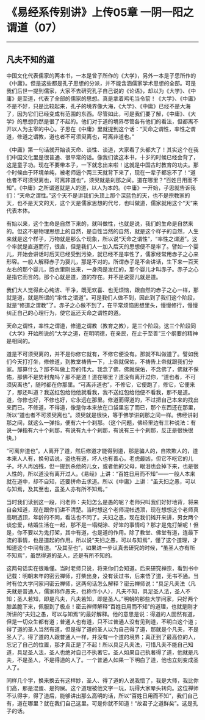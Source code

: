# 《易经系传别讲》上传05章 一阴一阳之谓道（07）

------

## 凡夫不知的道

中国文化代表儒家的两本书，一本是曾子所作的《大学》，另外一本是子思所作的《中庸》。但是这些都是孔子思想的分派，并不能含涵儒家学术思想的全部。可是我们后世一提到儒家，大家不去研究孔子自己说的《论语》，却以为《大学》、《中庸》是至道，代表了全部的儒家的思想。真是拿着鸡毛当令箭！《大学》、《中庸》不是不好，只是比较起来，孔子的境界像大海，《大学》、《中庸》已经不是大海了，因为它们已经变成有范围的东西。尽管如此，可是我们要了解，《中庸》、《大学》的思想仍然是很了不起的。他们对于道的境界尽管各有他们的看法，但都离不开以人为主宰的中心。子思在《中庸》里就提到这个话：“天命之谓性，率性之谓道，修道之谓教，道也者不可须臾离也，可离非道也。”

《中庸》第一句话就开始谈天命、谈性、谈道，大家看了头都大了！其实这个在我们中国文化里是很普通、很平常的话。像我们读这本书，十岁的时候已经会背了，这是童子功。现在不要带本子，一下就念出来啦！这就是中国古时教育的功夫。那个时候由于环境单纯，被老师逼个两三天就背下来了，现在一辈子都忘不了！“道也者不可须臾离也，可离非道也”，须臾就是刹那之间。道在哪里？“百姓日用而不知”。《中庸》之所谓道就是人的道，以人为本的。《中庸》一开始，子思就告诉我们：“天命之谓性。”这个天不是讲我们头顶上那个深蓝色的天，也不是宗教家的天，也不是天文的天，这个天是儒家思想的代号，也叫做道，儒家就用这个“天”来代表本体。

有始以来，这个生命是自然下来的，就叫做性，也就是说，我们的生命是自然来的。但这不是物理思想上的自然，是自性当然的自然，就是这个样子的自然，人生来就是这个样子，万物就是那么个现象，所以说“天命之谓性”，“率性之谓道”。这个率就是直道而行，很直，但是我们人一加入后天的思想便不是率了。譬如一个婴儿，开始会讲话时后天已经受到污染，就已经不是率性了，儒家经常用赤子之心来形容。一般人解释赤子为婴儿，那是不对的。所谓赤子是不会讲话，生下来一百天左右的那个婴儿，胞衣里刚出来，一身肉是发红的，那个婴儿才叫赤子。赤子之心是指它而言的。那个心就是道，道的存在。并不是说婴儿就是道。

我们大人觉得此心纯洁、干净，既无欢喜、也无烦恼，跟自然的赤子之心一样，那就是道，就是所谓的“率性之谓道”。可是我们人做不到，因此到了我们这个阶段，就是“修道之谓教”了。赤子之心做不到了，在平常烦恼思想里头，慢慢修行，慢慢纠正自己的心理行为，使它返还天命之谓性的道。

天命之谓性，率性之谓道，修道之谓教（教育之教），是三个阶段。这三个阶段同《大学》开始所说的“大学之道，在明明德，在亲民，在止于至善”三个纲要的精神是相同的。

道是不可须臾离的，并不是你修它就有，不修它便没有。那就不叫做道了。譬如我们今天打打坐，修修道，到教堂祷告一下，上帝就保佑，不祷告上帝就跟我们分家。那算什么？那不叫做上帝的伟大。我念了佛，佛就保佑，不念佛了，佛就不保佑，那佛不是势利鬼吗？那不是道！道在哪里？道没有离开过你，“道也者，不可须臾离也”，随时都在你那里。“可离非道也”，不修它，它便跑了，修它，它便来了，那还叫道？我送红包给他他就看我，我不送红包给他便不看我，那不是道。道，你修也好，不修也好，它永远在那里。修道而得道的，不过把自己本来的找出来而已。不修道，不得道，像是你本来放在口袋里忘了而已，那个东西还在那里，所以“道也者不可须臾离也”。须臾就是很快，等于佛学讲刹那之间一样。佛经讲刹那之间，就这么一弹指，便有六十个刹那。（这个问题，佛经里边有三种说法：有说一弹指有六十个刹那，有说有九十个刹那，有说有三十个刹那，反正是很快很快。）

“可离非道也”。人离开了道，然后修道才能得到道，那是骗人的，自欺欺人的，道本来人人有，换句话说，盗也有道，坏人也有善心。老虎最凶，但它不吃它的儿子。坏人再凶残，但一提到杀他的儿女，或者他的父母，眼泪也会掉下来，也是很人性的，所以道没有离开过人。《易经》上讲：“百姓日用而不知”——一般人本来就在道中，却不自知，还要拼命去求道。所以《中庸》上讲：“虽夫妇之愚，可以与知焉，及其至也，虽圣人亦有所不知焉。”

当时我们读到这一段，问老师：夫妇怎么是愚的呢？老师只叫我们好好地背，将来自会知道，现在跟你们讲不清楚。当时想这个老师混帐透顶，现在想想这个老师真高明透顶，年龄的不同，看法也不同了。夫妇之愚，现在我们摊开来讲，男女两个谈恋爱，结婚生活在一起，那不是一塌糊涂、好笨的事情吗？那才是鬼打架呢！但是，你不要以为鬼打架，其中有道，也是道的作用。除了教堂、佛堂有道，连最下流的事情，也是道起的作用。所以说“夫妇之愚，可以与知焉”，懂了这个道理，才知道这个中间有道。“及其至也”，如果进一步认真去研究的时候，“虽圣人亦有所不知焉”，虽然得道的圣人，还是有所不知的。

这两句话实在很难懂。当时老师只说，将来你们会知道。后来研究禅宗，看到书中记载：明朝末年的密云禅师，打柴出身，没有读过书，后来悟了道，无书不通。当时有位大学问家问密云禅师，这两句话怎么解释？密云禅师说：“具足凡夫法（凡夫就是普通人，儒家称作愚夫，也称作小人），凡夫不知，具足圣人法，圣人不知；圣人若知，即是凡夫，凡夫若知，即是圣人。”明朝的那些大学问家，只好两个膝盖脆下来，佩服到了极点！密云禅师解释“百姓日用而不知”的道理，也就是刚才所讲的“夫妇之愚，可以与知焉”的最好解释。他的意思是说：得道的人固然有道，但是一切众生都有道；普通人也有道，只不过普通人没有见到道，不明白这个道；得了道的圣人当然有道，但是得了道的圣人以为自己得了道，那就是个凡夫，不是圣人了。得了道的人跟普通人一样，并没有一个道的境界；真正到了最高位的人，忘记了自己的位置，那才真正是了不起！所以具足凡夫法，可惜凡夫不能自己知道，具足圣人法，圣人也绝对自己不执著它。圣人如果自己执著得了道，他就是凡夫，不是圣人，不是得道的人了。一个普通人如果一下明白了道，他也立刻变成圣人了。

同样几个字，换来换去有这样妙，圣人、得了道的人说我悟了，我是大师，我比你们高，那是混蛋、是狗屎。这个道理被他文字一玩，玩得大家晕头转向。这位禅师不认得字，得了道后，能够讲出那么高明的话，所以“百姓日用而不知”，我们自己有，道在哪里？就在我们自己这里。可是你就不知道！“故君子之道鲜矣”。这是孔子的话。